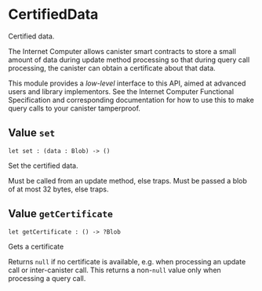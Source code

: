 # CertifiedData
Certified data.

The Internet Computer allows canister smart contracts to store a small amount of data during
update method processing so that during query call processing, the canister can obtain
a certificate about that data.

This module provides a _low-level_ interface to this API, aimed at advanced
users and library implementors. See the Internet Computer Functional
Specification and corresponding documentation for how to use this to make query
calls to your canister tamperproof.

## Value `set`
``` motoko no-repl
let set : (data : Blob) -> ()
```

Set the certified data.

Must be called from an update method, else traps.
Must be passed a blob of at most 32 bytes, else traps.

## Value `getCertificate`
``` motoko no-repl
let getCertificate : () -> ?Blob
```

Gets a certificate

Returns `null` if no certificate is available, e.g. when processing an
update call or inter-canister call. This returns a non-`null` value only
when processing a query call.
